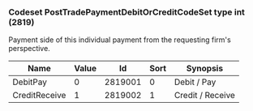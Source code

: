 ### Codeset PostTradePaymentDebitOrCreditCodeSet type int (2819)

Payment side of this individual payment from the requesting firm's perspective.

| Name          | Value | Id      | Sort | Synopsis         |
|---------------|-------|---------|------|------------------|
| DebitPay      | 0     | 2819001 | 0    | Debit / Pay      |
| CreditReceive | 1     | 2819002 | 1    | Credit / Receive |


